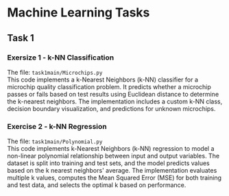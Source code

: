 # Machine Learning Tasks


## Task 1
### Exersize 1 - k-NN Classification
The file: ``task1main/Microchips.py``  
This code implements a k-Nearest Neighbors (k-NN) classifier for a microchip quality classification problem. It predicts whether a microchip passes or fails based on test results using Euclidean distance to determine the k-nearest neighbors. The implementation includes a custom k-NN class, decision boundary visualization, and predictions for unknown microchips. 

### Exercise 2 - k-NN Regression
The file: ``task1main/Polynomial.py``  
This code implements k-Nearest Neighbors (k-NN) regression to model a non-linear polynomial relationship between input and output variables. The dataset is split into training and test sets, and the model predicts values based on the k nearest neighbors' average. The implementation evaluates multiple k values, computes the Mean Squared Error (MSE) for both training and test data, and selects the optimal k based on performance.


